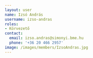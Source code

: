 ```yaml
---
layout: user
name: Izsó András
username: izso-andras
roles:
- Körvezető
contact:
  email: izso.andras@simonyi.bme.hu
  phone: '+36 20 466 2957'
image: /images/members/IzsoAndras.jpg
---
```

